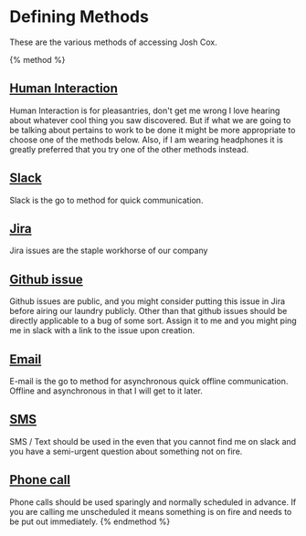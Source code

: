 # Defining Methods

These are the various methods of accessing Josh Cox.

{% method %}
## [Human Interaction](./human.md)

Human Interaction is for pleasantries, don't get me wrong I love
hearing about whatever cool thing you saw discovered. But if what we are
going to be talking about pertains to work to be done it might be more
appropriate to choose one of the methods below.  Also, if I am wearing
headphones it is greatly preferred that you try one of the other methods
instead.

## [Slack](./slack.md)

Slack is the go to method for quick communication.

## [Jira](./jira.md)

Jira issues are the staple workhorse of our company

## [Github issue](./github.md)

Github issues are public, and you might consider putting this issue in
Jira before airing our laundry publicly.  Other than that github issues
should be directly applicable to a bug of some sort. Assign it to me and
you might ping me in slack with a link to the issue upon creation.

## [Email](./email.md)

E-mail is the go to method for asynchronous quick offline communication.
Offline and asynchronous in that I will get to it later.

## [SMS](./sms.md)

SMS / Text should be used in the even that you cannot find me on slack
and you have a semi-urgent question about something not on fire.

## [Phone call](./phone.md)

Phone calls should be used sparingly and normally scheduled in advance.
If you are calling me unscheduled it means something is on fire and
needs to be put out immediately.
{% endmethod %}
